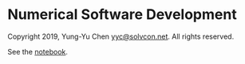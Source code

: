 # Numerical Software Development

Copyright 2019, Yung-Yu Chen <yyc@solvcon.net>.  All rights reserved.

See the [notebook](index.ipynb).
